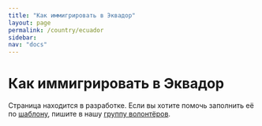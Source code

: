 ```yaml
---
title: "Как иммигрировать в Эквадор"
layout: page
permalink: /country/ecuador
sidebar:
nav: "docs"
---
```


# Как иммигрировать в Эквадор

Страница находится в разработке. Если вы хотите помочь заполнить её по [шаблону](/template), пишите в нашу [группу волонтёров](https://t.me/+FHi3FnJaoWJkMDAx).
